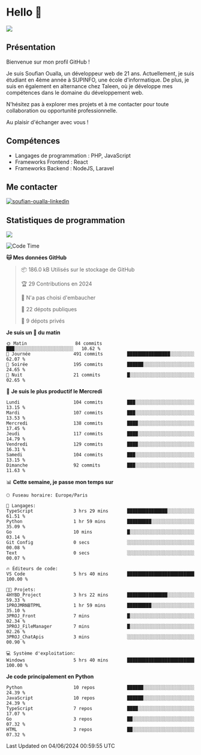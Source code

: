 # Hello 👋

![](https://komarev.com/ghpvc/?username=OSoufian&color=1a1b27)

## Présentation

Bienvenue sur mon profil GitHub !

Je suis Soufian Oualla, un développeur web de 21 ans. Actuellement, je suis étudiant en 4ème année à SUPINFO, une école d'informatique. De plus, je suis en également en alternance chez Taleen, où je développe mes compétences dans le domaine du développement web.

N'hésitez pas à explorer mes projets et à me contacter pour toute collaboration ou opportunité professionnelle.

Au plaisir d'échanger avec vous !

## Compétences

- Langages de programmation : PHP, JavaScript
- Frameworks Frontend : React
- Frameworks Backend : NodeJS, Laravel

## Me contacter

<p>
<a href="https://www.linkedin.com/in/soufian-oualla/" target="_blank"><img align="center" src="https://img.shields.io/badge/-LinkedIn-0077B5?style=for-the-badge&logo=Linkedin&logoColor=white" alt="soufian-oualla-linkedin"/></a>

## Statistiques de programmation

<a href="https://github-readme-stats.vercel.app/api/top-langs/?username=OSoufian&layout=compact">
  <img align="center" src="https://github-readme-stats.vercel.app/api/top-langs/?username=OSoufian&layout=compact"/>
</a>

<br />

<!--START_SECTION:waka-->
![Code Time](http://img.shields.io/badge/Code%20Time-32%20hrs%203%20mins-blue)

**🐱 Mes données GitHub** 

> 📦 186.0 kB Utilisés sur le stockage de GitHub 
 > 
> 🏆 29 Contributions en 2024
 > 
> 🚫 N'a pas choisi d'embaucher
 > 
> 📜 22 dépots publiques 
 > 
> 🔑 9 dépots privés 
 > 
**Je suis un 🐤 du matin** 

```text
🌞 Matin                  84 commits          ███░░░░░░░░░░░░░░░░░░░░░░   10.62 % 
🌆 Journée                491 commits         ████████████████░░░░░░░░░   62.07 % 
🌃 Soirée                 195 commits         ██████░░░░░░░░░░░░░░░░░░░   24.65 % 
🌙 Nuit                   21 commits          █░░░░░░░░░░░░░░░░░░░░░░░░   02.65 % 
```
📅 **Je suis le plus productif le Mercredi** 

```text
Lundi                    104 commits         ███░░░░░░░░░░░░░░░░░░░░░░   13.15 % 
Mardi                    107 commits         ███░░░░░░░░░░░░░░░░░░░░░░   13.53 % 
Mercredi                 138 commits         ████░░░░░░░░░░░░░░░░░░░░░   17.45 % 
Jeudi                    117 commits         ████░░░░░░░░░░░░░░░░░░░░░   14.79 % 
Vendredi                 129 commits         ████░░░░░░░░░░░░░░░░░░░░░   16.31 % 
Samedi                   104 commits         ███░░░░░░░░░░░░░░░░░░░░░░   13.15 % 
Dimanche                 92 commits          ███░░░░░░░░░░░░░░░░░░░░░░   11.63 % 
```


📊 **Cette semaine, je passe mon temps sur** 

```text
🕑︎ Fuseau horaire: Europe/Paris

💬 Langages: 
TypeScript               3 hrs 29 mins       ███████████████░░░░░░░░░░   61.51 % 
Python                   1 hr 59 mins        █████████░░░░░░░░░░░░░░░░   35.09 % 
Go                       10 mins             █░░░░░░░░░░░░░░░░░░░░░░░░   03.14 % 
Git Config               0 secs              ░░░░░░░░░░░░░░░░░░░░░░░░░   00.08 % 
Text                     0 secs              ░░░░░░░░░░░░░░░░░░░░░░░░░   00.07 % 

🔥 Éditeurs de code: 
VS Code                  5 hrs 40 mins       █████████████████████████   100.00 % 

🐱‍💻 Projets: 
4HYBD_Project            3 hrs 22 mins       ███████████████░░░░░░░░░░   59.33 % 
1PROJMRNBTPML            1 hr 59 mins        █████████░░░░░░░░░░░░░░░░   35.10 % 
3PROJ_Front              7 mins              █░░░░░░░░░░░░░░░░░░░░░░░░   02.34 % 
3PROJ_FileManager        7 mins              █░░░░░░░░░░░░░░░░░░░░░░░░   02.26 % 
3PROJ_ChatApis           3 mins              ░░░░░░░░░░░░░░░░░░░░░░░░░   00.90 % 

💻 Système d'exploitation: 
Windows                  5 hrs 40 mins       █████████████████████████   100.00 % 
```

**Je code principalement en Python** 

```text
Python                   10 repos            ██████░░░░░░░░░░░░░░░░░░░   24.39 % 
JavaScript               10 repos            ██████░░░░░░░░░░░░░░░░░░░   24.39 % 
TypeScript               7 repos             ████░░░░░░░░░░░░░░░░░░░░░   17.07 % 
Go                       3 repos             ██░░░░░░░░░░░░░░░░░░░░░░░   07.32 % 
HTML                     3 repos             ██░░░░░░░░░░░░░░░░░░░░░░░   07.32 % 
```




 Last Updated on 04/06/2024 00:59:55 UTC
<!--END_SECTION:waka-->
